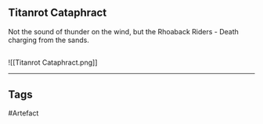 ## Titanrot Cataphract
Not the sound of thunder on the wind, but the Rhoaback Riders - Death charging from the sands.
## 
![[Titanrot Cataphract.png]]

---
## Tags
#Artefact
